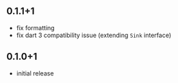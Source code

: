 ## 0.1.1+1

* fix formatting
* fix dart 3 compatibility issue (extending `Sink` interface)

## 0.1.0+1

* initial release
